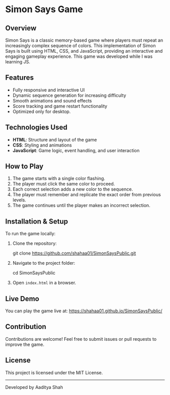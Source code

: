 # Simon Says Game

## Overview
Simon Says is a classic memory-based game where players must repeat an increasingly complex sequence of colors. This implementation of Simon Says is built using HTML, CSS, and JavaScript, providing an interactive and engaging gameplay experience. This game was developed while I was learning JS.

## Features
- Fully responsive and interactive UI
- Dynamic sequence generation for increasing difficulty
- Smooth animations and sound effects
- Score tracking and game restart functionality
- Optimized only for desktop.

## Technologies Used
- **HTML**: Structure and layout of the game
- **CSS**: Styling and animations
- **JavaScript**: Game logic, event handling, and user interaction

## How to Play
1. The game starts with a single color flashing.
2. The player must click the same color to proceed.
3. Each correct selection adds a new color to the sequence.
4. The player must remember and replicate the exact order from previous levels.
5. The game continues until the player makes an incorrect selection.

## Installation & Setup
To run the game locally:
1. Clone the repository:
   
   git clone https://github.com/shahaa01/SimonSaysPublic.git
   
2. Navigate to the project folder:
   
   cd SimonSaysPublic
   
3. Open `index.html` in a browser.

## Live Demo
You can play the game live at: https://shahaa01.github.io/SimonSaysPublic/

## Contribution
Contributions are welcome! Feel free to submit issues or pull requests to improve the game.

## License
This project is licensed under the MIT License.

---
Developed by Aaditya Shah

